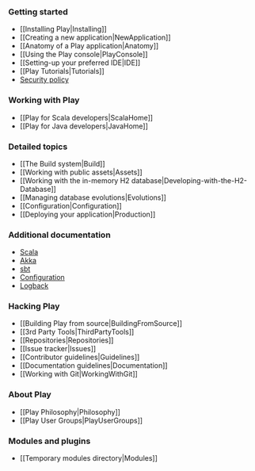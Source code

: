 <!--- Copyright (C) 2009-2013 Typesafe Inc. <http://www.typesafe.com> -->
### Getting started

- [[Installing Play|Installing]]
- [[Creating a new application|NewApplication]]
- [[Anatomy of a Play application|Anatomy]]
- [[Using the Play console|PlayConsole]]
- [[Setting-up your preferred IDE|IDE]]
- [[Play Tutorials|Tutorials]]
- [Security policy](http://www.playframework.com/code/security)

### Working with Play

- [[Play for Scala developers|ScalaHome]]
- [[Play for Java developers|JavaHome]]

### Detailed topics

- [[The Build system|Build]]
- [[Working with public assets|Assets]]
- [[Working with the in-memory H2 database|Developing-with-the-H2-Database]]
- [[Managing database evolutions|Evolutions]]
- [[Configuration|Configuration]]
- [[Deploying your application|Production]]

### Additional documentation

- [Scala](http://docs.scala-lang.org/)
- [Akka](http://akka.io/docs/)
- [sbt](http://www.scala-sbt.org/learn.html)
- [Configuration](https://github.com/typesafehub/config)
- [Logback](http://logback.qos.ch/documentation.html)

### Hacking Play

- [[Building Play from source|BuildingFromSource]]
- [[3rd Party Tools|ThirdPartyTools]]
- [[Repositories|Repositories]]
- [[Issue tracker|Issues]]
- [[Contributor guidelines|Guidelines]]
- [[Documentation guidelines|Documentation]]
- [[Working with Git|WorkingWithGit]]

### About Play

- [[Play Philosophy|Philosophy]]
- [[Play User Groups|PlayUserGroups]]

### Modules and plugins

- [[Temporary modules directory|Modules]]

